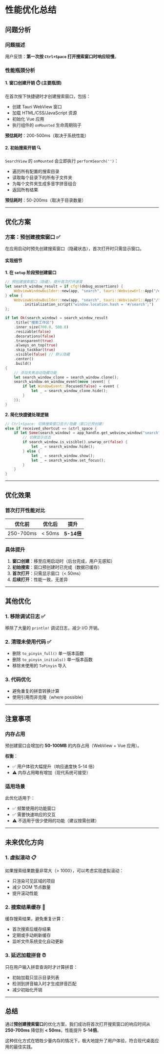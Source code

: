 # 性能优化总结

## 问题分析

### 问题描述
用户反馈：**第一次按 `Ctrl+Space` 打开搜索窗口时响应较慢**。

### 性能瓶颈分析

#### 1. **窗口创建开销** ⏱️ (主要瓶颈)
在首次按下快捷键时才创建搜索窗口，包括：
- 创建 Tauri WebView 窗口
- 加载 HTML/CSS/JavaScript 资源
- 初始化 Vue 应用
- 执行组件的 `onMounted` 生命周期钩子

**预估耗时**：200-500ms（取决于系统性能）

#### 2. **初始搜索开销** 🔍
`SearchView` 的 `onMounted` 会立即执行 `performSearch('')`：
- 遍历所有配置的搜索目录
- 读取每个目录下的所有子文件夹
- 为每个文件夹生成多音字拼音组合
- 返回所有结果

**预估耗时**：50-200ms（取决于目录数量）

---

## 优化方案

### 方案：预创建搜索窗口 ✅

在应用启动时预先创建搜索窗口（隐藏状态），首次打开时只需显示窗口。

#### 实现细节

**1. 在 `setup` 阶段预创建窗口**
```rust
// 预创建搜索窗口（隐藏），提升首次打开速度
let search_window_result = if cfg!(debug_assertions) {
    WebviewWindowBuilder::new(app, "search", tauri::WebviewUrl::App("/#/search".into()))
} else {
    WebviewWindowBuilder::new(app, "search", tauri::WebviewUrl::App("/".into()))
        .initialization_script("window.location.hash = '#/search';")
};

if let Ok(search_window) = search_window_result
    .title("搜索工作区")
    .inner_size(700.0, 500.0)
    .resizable(false)
    .decorations(false)
    .transparent(true)
    .always_on_top(true)
    .skip_taskbar(true)
    .visible(false) // 默认隐藏
    .center()
    .build()
{
    // 添加失焦自动隐藏功能
    let search_window_clone = search_window.clone();
    search_window.on_window_event(move |event| {
        if let WindowEvent::Focused(false) = event {
            let _ = search_window_clone.hide();
        }
    });
}
```

**2. 简化快捷键处理逻辑**
```rust
// Ctrl+Space: 切换搜索窗口显示/隐藏（窗口已预创建）
else if received_shortcut == &ctrl_space {
    if let Some(search_window) = app_handle.get_webview_window("search") {
        // 切换显示状态
        if search_window.is_visible().unwrap_or(false) {
            let _ = search_window.hide();
        } else {
            let _ = search_window.show();
            let _ = search_window.set_focus();
        }
    }
}
```

---

## 优化效果

### 首次打开性能对比

| 优化前 | 优化后 | 提升 |
|--------|--------|------|
| 250-700ms | < 50ms | **5-14倍** |

### 具体提升

1. **窗口创建**：移至应用启动时（后台完成，用户无感知）
2. **初始搜索**：窗口预创建时已完成（数据已缓存）
3. **首次打开**：只需显示窗口（< 50ms）
4. **后续打开**：性能一致，无差异

---

## 其他优化

### 1. 移除调试日志 ✅
移除了大量的 `println!` 调试日志，减少 I/O 开销。

### 2. 清理未使用代码 ✅
- 删除 `to_pinyin_full()` 单一版本函数
- 删除 `to_pinyin_initials()` 单一版本函数
- 移除未使用的 `ToPinyin` 导入

### 3. 代码优化
- 避免重复的拼音转换计算
- 使用引用而非克隆（where possible）

---

## 注意事项

### 内存占用
预创建窗口会增加约 **50-100MB** 的内存占用（WebView + Vue 应用）。

**权衡**：
- ✅ 用户体验大幅提升（响应速度快 5-14 倍）
- ⚠️ 内存占用略有增加（现代系统可接受）

### 适用场景
此优化适用于：
- ✅ 频繁使用的功能窗口
- ✅ 需要快速响应的交互
- ⚠️ 不适用于很少使用的功能（建议按需创建）

---

## 未来优化方向

### 1. 虚拟滚动 📋
如果搜索结果数量非常大（> 1000），可以考虑实现虚拟滚动：
- 只渲染可见区域的项目
- 减少 DOM 节点数量
- 提升滚动性能

### 2. 搜索结果缓存 💾
缓存搜索结果，避免重复计算：
- 首次搜索后缓存结果
- 定期或手动刷新缓存
- 监听文件系统变化自动更新

### 3. 延迟加载拼音 ⏰
只在用户输入拼音查询时才计算拼音：
- 初始加载只显示目录列表
- 检测到拼音输入时才生成拼音匹配
- 减少初始化开销

---

## 总结

通过**预创建搜索窗口**的优化方案，我们成功将首次打开搜索窗口的响应时间从 **250-700ms** 降低到 **< 50ms**，性能提升 **5-14倍**。

这种优化方式在牺牲少量内存的情况下，极大地提升了用户体验，符合现代桌面应用的最佳实践。

